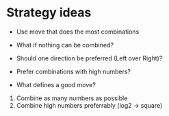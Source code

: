 # Strategy ideas

- Use move that does the most combinations

- What if nothing can be combined?

- Should one direction be preferred (Left over Right)?

- Prefer combinations with high numbers?

- What defines a good move?
1. Combine as many numbers as possible
2. Combine high numbers preferrably (log2 -> square)

